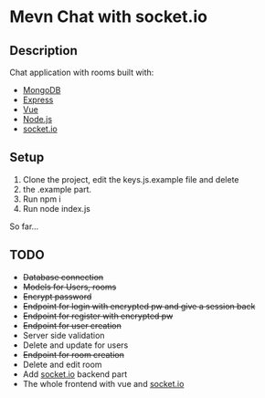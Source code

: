 # Mevn Chat with socket.io

## Description

Chat application with rooms built with:

- [MongoDB](https://www.mongodb.com/)
- [Express](https://expressjs.com/)
- [Vue](https://vuejs.org/)
- [Node.js](https://nodejs.org/en/)
- [socket.io](https://socket.io/)

## Setup

1. Clone the project, edit the keys.js.example file and delete
2. the .example part.
3. Run npm i
4. Run node index.js

So far...

## TODO

- ~~Database connection~~
- ~~Models for Users, rooms~~
- ~~Encrypt password~~
- ~~Endpoint for login with encrypted pw and give a session back~~
- ~~Endpoint for register with encrypted pw~~
- ~~Endpoint for user creation~~
- Server side validation
- Delete and update for users
- ~~Endpoint for room creation~~
- Delete and edit room
- Add [socket.io](https://socket.io/) backend part
- The whole frontend with vue and [socket.io](https://socket.io/)
